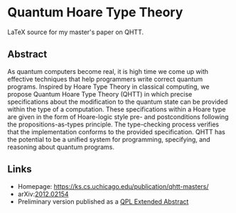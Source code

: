 # Quantum Hoare Type Theory

LaTeX source for my master's paper on QHTT.

## Abstract
As quantum computers become real, it is high time we come up with effective techniques that help programmers write correct quantum programs. Inspired by Hoare Type Theory in classical computing, we propose Quantum Hoare Type Theory (QHTT) in which precise specifications about the modification to the quantum state can be provided within the type of a computation. These specifications within a Hoare type are given in the form of Hoare-logic style pre- and postconditions following the propositions-as-types principle. The type-checking process verifies that the implementation conforms to the provided specification. QHTT has the potential to be a unified system for programming, specifying, and reasoning about quantum programs.

## Links
- Homepage: https://ks.cs.uchicago.edu/publication/qhtt-masters/
- arXiv:[2012.02154](https://arxiv.org/abs/2012.02154)
- Preliminary version published as a [QPL Extended Abstract](https://doi.org/10.4204/EPTCS.340.15)
